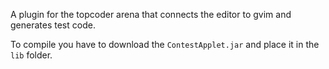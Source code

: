 A plugin for the topcoder arena that connects the editor to gvim and generates test code.

To compile you have to download the `ContestApplet.jar` and place it in the `lib` folder.
